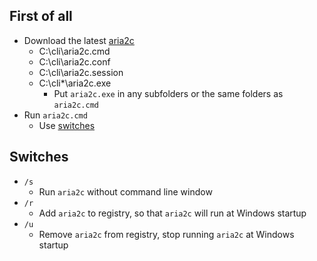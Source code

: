 ## First of all
- Download the latest [aria2c](https://github.com/aria2/aria2/releases/latest)
    - C:\cli\aria2c.cmd
    - C:\cli\aria2c.conf
    - C:\cli\aria2c.session
    - C:\cli\*\aria2c.exe
        - Put `aria2c.exe` in any subfolders or the same folders as `aria2c.cmd`
- Run `aria2c.cmd`
    - Use [switches](#switches)

## Switches
- `/s`
    - Run `aria2c` without command line window
- `/r`
    - Add `aria2c` to registry, so that `aria2c` will run at Windows startup
- `/u`
    - Remove `aria2c` from registry, stop running `aria2c` at Windows startup

